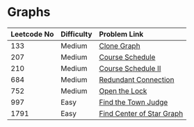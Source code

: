# Graphs



| Leetcode No | Difficulty | Problem Link |
| :--- | :--- | :--- |
| 133 | Medium | [Clone Graph](../difficulty-based-problem-index/leetcode-medium/leetcode-133-clone-graph.md) |
| 207 | Medium | [Course Schedule](../difficulty-based-problem-index/leetcode-medium/leetcode-207-course-schedule.md) |
| 210 | Medium | [Course Schedule II](../difficulty-based-problem-index/leetcode-medium/leetcode-210-course-schedule-ii.md) |
| 684 | Medium | [Redundant Connection](../difficulty-based-problem-index/leetcode-medium/leetcode-684-redundant-connection.md) |
| 752 | Medium | [Open the Lock](../difficulty-based-problem-index/leetcode-medium/leetcode-752-open-the-lock.md) |
| 997 | Easy | [Find the Town Judge](../difficulty-based-problem-index/leetcode-easy/leetcode-997-find-the-town-judge.md) |
| 1791 | Easy | [Find Center of Star Graph](../difficulty-based-problem-index/leetcode-easy/leetcode-1791-find-center-of-star-graph.md) |




